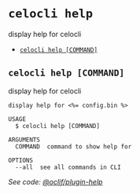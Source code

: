 # `celocli help`

display help for celocli

- [`celocli help [COMMAND]`](#celocli-help-command)

## `celocli help [COMMAND]`

display help for celocli

```
display help for <%= config.bin %>

USAGE
  $ celocli help [COMMAND]

ARGUMENTS
  COMMAND  command to show help for

OPTIONS
  --all  see all commands in CLI
```

_See code: [@oclif/plugin-help](https://github.com/oclif/plugin-help/blob/v1.2.11/src/commands/help.ts)_
